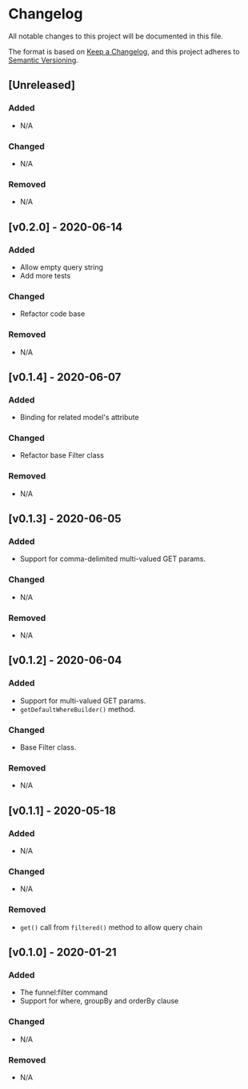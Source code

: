 # Changelog
All notable changes to this project will be documented in this file.

The format is based on [Keep a Changelog](https://keepachangelog.com/en/1.0.0/),
and this project adheres to [Semantic Versioning](https://semver.org/spec/v2.0.0.html).

## [Unreleased]
### Added
- N/A
### Changed
- N/A
### Removed
- N/A
## [v0.2.0] - 2020-06-14
### Added
- Allow empty query string
- Add more tests
### Changed
- Refactor code base
### Removed
- N/A
## [v0.1.4] - 2020-06-07
### Added
- Binding for related model's attribute
### Changed
- Refactor base Filter class
### Removed
- N/A
## [v0.1.3] - 2020-06-05
### Added
- Support for comma-delimited multi-valued GET params.
### Changed
- N/A
### Removed
- N/A
## [v0.1.2] - 2020-06-04
### Added
- Support for multi-valued GET params.
- `getDefaultWhereBuilder()` method.
### Changed
- Base Filter class.
### Removed
- N/A
## [v0.1.1] - 2020-05-18
### Added
- N/A
### Changed
- N/A
### Removed
- `get()` call from `filtered()` method to allow query chain
## [v0.1.0] - 2020-01-21
### Added
- The funnel:filter command
- Support for where, groupBy and orderBy clause
### Changed
- N/A
### Removed
- N/A
